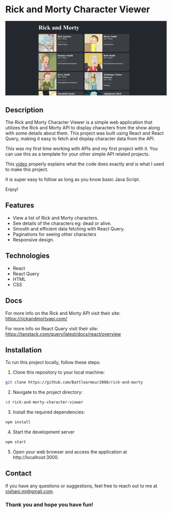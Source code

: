 # Rick and Morty Character Viewer

![Project Screenshot](screenshot.png)

## Description

The Rick and Morty Character Viewer is a simple web application that utilizes the Rick and Morty API to display characters from the show along with some details about them. This project was built using React and React Query, making it easy to fetch and display character data from the API.

This was my first time working with APIs and my first project with it. You can use this as a template for your other simple API related projects.

This [video](https://youtu.be/NQULKpW6hK4?si=_IPgS47bLcCCLu0N
) properly explains what the code does exactly and is what I used to make this project.

It is super easy to follow as long as you know basic Java Script.

Enjoy!


## Features

- View a list of Rick and Morty characters.
- See details of the characters eg: dead or alive.
- Smooth and efficient data fetching with React Query.
- Paginations for seeing other characters
- Responsive design.


## Technologies
- React
- React Query
- HTML
- CSS

## Docs
For more info on the Rick and Morty API visit their site:
https://rickandmortyapi.com/

For more info on React Query visit their site:
https://tanstack.com/query/latest/docs/react/overview

## Installation

To run this project locally, follow these steps:

1. Clone this repository to your local machine:

```bash
git clone https://github.com/Battlearmour2000/rick-and-morty
```

2. Navigate to the project directory:
    
```bash
cd rick-and-morty-character-viewer
```
3. Install the required dependencies:
```bash
npm install
```
4. Start the development server
```bash
npm start
```

5. Open your web browser and access the application at http://localhost:3000.



## Contact
If you have any questions or suggestions, feel free to reach out to me at vishani.mj@gmail.com.

### Thank you and hope you have fun!
